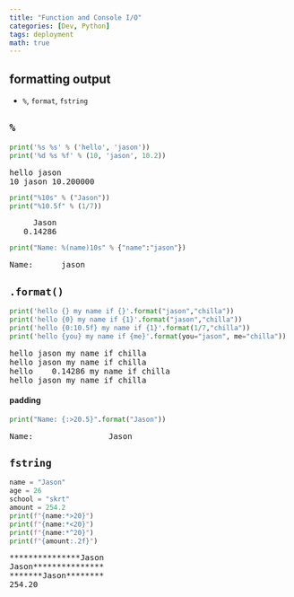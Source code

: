 ```yaml
---
title: "Function and Console I/O"
categories: [Dev, Python]
tags: deployment
math: true
---
```


<head>
  <style>
    table.dataframe {
      white-space: normal;
      width: 100%;
      height: 240px;
      display: block;
      overflow: auto;
      font-family: Arial, sans-serif;
      font-size: 0.9rem;
      line-height: 20px;
      text-align: center;
      border: 0px !important;
    }

    table.dataframe th {
      text-align: center;
      font-weight: bold;
      padding: 8px;
    }

    table.dataframe td {
      text-align: center;
      padding: 8px;
    }

    table.dataframe tr:hover {
      background: #b8d1f3;
    }

    .output_prompt {
      overflow: auto;
      font-size: 0.9rem;
      line-height: 1.45;
      border-radius: 0.3rem;
      -webkit-overflow-scrolling: touch;
      padding: 0.8rem;
      margin-top: 0;
      margin-bottom: 15px;
      font: 1rem Consolas, "Liberation Mono", Menlo, Courier, monospace;
      color: $code-text-color;
      border: solid 1px $border-color;
      border-radius: 0.3rem;
      word-break: normal;
      white-space: pre;
    }

.dataframe tbody tr th:only-of-type {
vertical-align: middle;
}

.dataframe tbody tr th {
vertical-align: top;
}

.dataframe thead th {
text-align: center !important;
padding: 8px;
}

.page\_\_content p {
margin: 0 0 0px !important;
}

.page\_\_content p > strong {
font-size: 0.8rem !important;
}

  </style>
</head>

## formatting output

- <code>%</code>, <code>format</code>, <code>fstring</code>

## <code>%</code>

```python
print('%s %s' % ('hello', 'jason'))
print('%d %s %f' % (10, 'jason', 10.2))
```

<pre>
hello jason
10 jason 10.200000
</pre>

```python
print("%10s" % ("Jason"))
print("%10.5f" % (1/7))
```

<pre>
     Jason
   0.14286
</pre>

```python
print("Name: %(name)10s" % {"name":"jason"})
```

<pre>
Name:      jason
</pre>

## <code>.format()</code>

```python
print('hello {} my name if {}'.format("jason","chilla"))
print('hello {0} my name if {1}'.format("jason","chilla"))
print('hello {0:10.5f} my name if {1}'.format(1/7,"chilla"))
print('hello {you} my name if {me}'.format(you="jason", me="chilla"))
```

<pre>
hello jason my name if chilla
hello jason my name if chilla
hello    0.14286 my name if chilla
hello jason my name if chilla
</pre>

#### padding

```python
print("Name: {:>20.5}".format("Jason"))
```

<pre>
Name:                Jason
</pre>

## <code>fstring</code>

```python
name = "Jason"
age = 26
school = "skrt"
amount = 254.2
print(f"{name:*>20}")
print(f"{name:*<20}")
print(f"{name:*^20}")
print(f"{amount:.2f}")
```

<pre>
***************Jason
Jason***************
*******Jason********
254.20
</pre>
